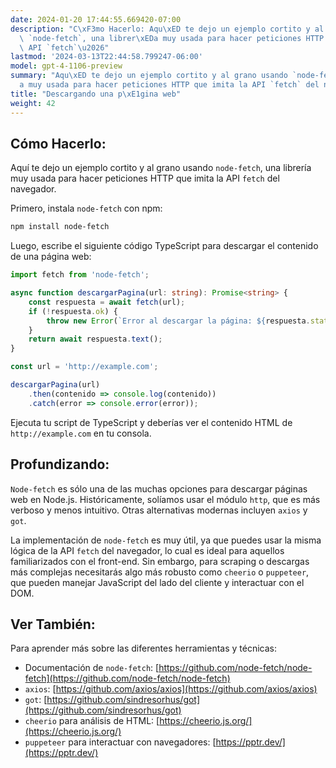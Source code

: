 ```yaml
---
date: 2024-01-20 17:44:55.669420-07:00
description: "C\xF3mo Hacerlo: Aqu\xED te dejo un ejemplo cortito y al grano usando\
  \ `node-fetch`, una librer\xEDa muy usada para hacer peticiones HTTP que imita la\
  \ API `fetch`\u2026"
lastmod: '2024-03-13T22:44:58.799247-06:00'
model: gpt-4-1106-preview
summary: "Aqu\xED te dejo un ejemplo cortito y al grano usando `node-fetch`, una librer\xED\
  a muy usada para hacer peticiones HTTP que imita la API `fetch` del navegador."
title: "Descargando una p\xE1gina web"
weight: 42
---
```


## Cómo Hacerlo:
Aquí te dejo un ejemplo cortito y al grano usando `node-fetch`, una librería muy usada para hacer peticiones HTTP que imita la API `fetch` del navegador.

Primero, instala `node-fetch` con npm:

```bash
npm install node-fetch
```

Luego, escribe el siguiente código TypeScript para descargar el contenido de una página web:

```typescript
import fetch from 'node-fetch';

async function descargarPagina(url: string): Promise<string> {
    const respuesta = await fetch(url);
    if (!respuesta.ok) {
        throw new Error(`Error al descargar la página: ${respuesta.statusText}`);
    }
    return await respuesta.text();
}

const url = 'http://example.com';

descargarPagina(url)
    .then(contenido => console.log(contenido))
    .catch(error => console.error(error));
```

Ejecuta tu script de TypeScript y deberías ver el contenido HTML de `http://example.com` en tu consola.

## Profundizando:
`Node-fetch` es sólo una de las muchas opciones para descargar páginas web en Node.js. Históricamente, solíamos usar el módulo `http`, que es más verboso y menos intuitivo. Otras alternativas modernas incluyen `axios` y `got`.

La implementación de `node-fetch` es muy útil, ya que puedes usar la misma lógica de la API `fetch` del navegador, lo cual es ideal para aquellos familiarizados con el front-end. Sin embargo, para scraping o descargas más complejas necesitarás algo más robusto como `cheerio` o `puppeteer`, que pueden manejar JavaScript del lado del cliente y interactuar con el DOM.

## Ver También:
Para aprender más sobre las diferentes herramientas y técnicas:

- Documentación de `node-fetch`: [https://github.com/node-fetch/node-fetch](https://github.com/node-fetch/node-fetch)
- `axios`: [https://github.com/axios/axios](https://github.com/axios/axios)
- `got`: [https://github.com/sindresorhus/got](https://github.com/sindresorhus/got)
- `cheerio` para análisis de HTML: [https://cheerio.js.org/](https://cheerio.js.org/)
- `puppeteer` para interactuar con navegadores: [https://pptr.dev/](https://pptr.dev/)
